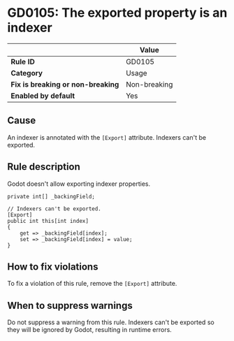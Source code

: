 # GD0105: The exported property is an indexer

<table>
<thead>
<tr>
<th></th>
<th>Value</th>
</tr>
</thead>
<tbody>
<tr>
<td><strong>Rule ID</strong></td>
<td>GD0105</td>
</tr>
<tr>
<td><strong>Category</strong></td>
<td>Usage</td>
</tr>
<tr>
<td><strong>Fix is breaking or non-breaking</strong></td>
<td>Non-breaking</td>
</tr>
<tr>
<td><strong>Enabled by default</strong></td>
<td>Yes</td>
</tr>
</tbody>
</table>

## Cause

An indexer is annotated with the `[Export]` attribute. Indexers can't be
exported.

## Rule description

Godot doesn't allow exporting indexer properties.

    private int[] _backingField;

    // Indexers can't be exported.
    [Export]
    public int this[int index]
    {
        get => _backingField[index];
        set => _backingField[index] = value;
    }

## How to fix violations

To fix a violation of this rule, remove the `[Export]` attribute.

## When to suppress warnings

Do not suppress a warning from this rule. Indexers can't be exported so
they will be ignored by Godot, resulting in runtime errors.
